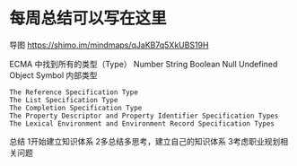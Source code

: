 # 每周总结可以写在这里
导图 https://shimo.im/mindmaps/qJaKB7q5XkUBS19H

ECMA 中找到所有的类型（Type）
Number
String
Boolean
Null
Undefined
Object
Symbol
内部类型

	The Reference Specification Type
	The List Specification Type
	The Completion Specification Type
	The Property Descriptor and Property Identifier Specification Types
	The Lexical Environment and Environment Record Specification Types
	

总结
1开始建立知识体系
2多总结多思考，建立自己的知识体系
3考虑职业规划相关问题

